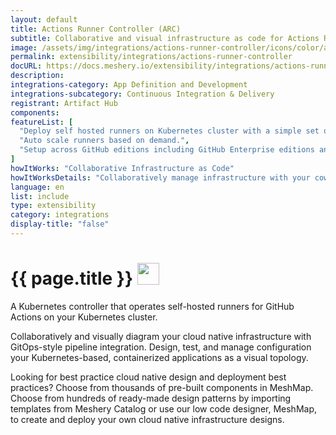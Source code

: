 ```yaml
---
layout: default
title: Actions Runner Controller (ARC)
subtitle: Collaborative and visual infrastructure as code for Actions Runner Controller (ARC)
image: /assets/img/integrations/actions-runner-controller/icons/color/actions-runner-controller-color.svg
permalink: extensibility/integrations/actions-runner-controller
docURL: https://docs.meshery.io/extensibility/integrations/actions-runner-controller
description: 
integrations-category: App Definition and Development
integrations-subcategory: Continuous Integration & Delivery
registrant: Artifact Hub
components: 
featureList: [
  "Deploy self hosted runners on Kubernetes cluster with a simple set of commands.",
  "Auto scale runners based on demand.",
  "Setup across GitHub editions including GitHub Enterprise editions and GitHub Enterprise Cloud."
]
howItWorks: "Collaborative Infrastructure as Code"
howItWorksDetails: "Collaboratively manage infrastructure with your coworkers synchronously sharing the same designs."
language: en
list: include
type: extensibility
category: integrations
display-title: "false"
---
```

<h1>{{ page.title }} <img src="{{ page.image }}" style="width: 35px; height: 35px;" /></h1>

<p>
A Kubernetes controller that operates self-hosted runners for GitHub Actions on your Kubernetes cluster.
</p>
<p>
    Collaboratively and visually diagram your cloud native infrastructure with GitOps-style pipeline integration. Design, test, and manage configuration your Kubernetes-based, containerized applications as a visual topology.
</p>
<p>
    Looking for best practice cloud native design and deployment best practices? Choose from thousands of pre-built components in MeshMap. Choose from hundreds of ready-made design patterns by importing templates from Meshery Catalog or use our low code designer, MeshMap, to create and deploy your own cloud native infrastructure designs.
</p>
